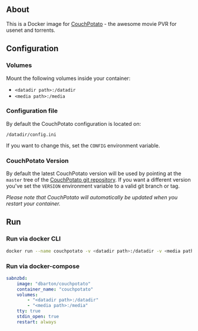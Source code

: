 ## About

This is a Docker image for [CouchPotato](https://couchpota.to/) - the awesome movie PVR for usenet and torrents.

## Configuration

### Volumes

Mount the following volumes inside your container:

* `<datadir path>:/datadir`
* `<media path>:/media`

### Configuration file

By default the CouchPotato configuration is located on:

```
/datadir/config.ini
```

If you want to change this, set the `CONFIG` environment variable.

### CouchPotato Version

By default the latest CouchPotato version will be used by pointing at the `master` tree of the [CouchPotato git repository](https://github.com/RuudBurger/CouchPotatoServer).
If you want a different version you've set the `VERSION` environment variable to a valid git branch or tag.

_Please note that CouchPotato will automatically be updated when you restart your container._

## Run

### Run via docker CLI

```bash
docker run --name couchpotato -v <datadir path>:/datadir -v <media path>:/media dbarton/couchpotato
```

### Run via docker-compose

```yaml
sabnzbd:
    image: "dbarton/couchpotato"
    container_name: "couchpotato"
    volumes:
        - "<datadir path>:/datadir"
        - "<media path>:/media"
    tty: true
    stdin_open: true
    restart: always
```